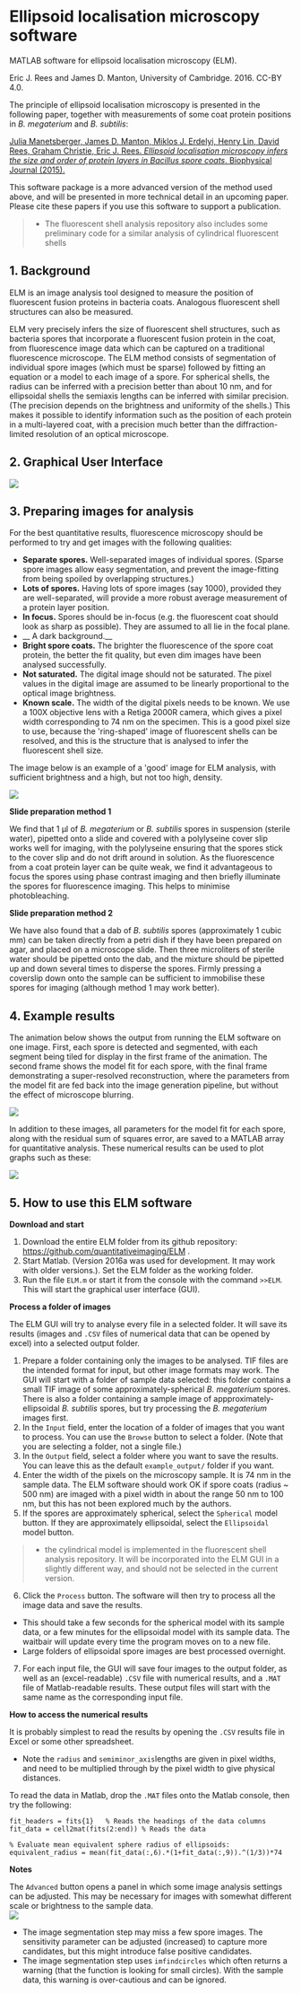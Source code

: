 # Ellipsoid localisation microscopy software

MATLAB software for ellipsoid localisation microscopy (ELM).

Eric J. Rees and James D. Manton, University of Cambridge. 2016. CC-BY 4.0.

The principle of ellipsoid localisation microscopy is presented in the following paper, together with measurements of some coat protein positions in *B. megaterium* and *B. subtilis*:

[Julia Manetsberger, James D. Manton, Miklos J. Erdelyi, Henry Lin, David Rees, Graham Christie, Eric J. Rees. _Ellipsoid localisation microscopy infers the size and order of protein layers in Bacillus spore coats_. Biophysical Journal (2015).](http://dx.doi.org/10.1016/j.bpj.2015.09.023)

This software package is a more advanced version of the method used above, and will be presented in more technical detail in an upcoming paper. Please cite these papers if you use this software to support a publication.

>- The fluorescent shell analysis repository also includes some preliminary code for a similar analysis of cylindrical fluorescent shells

## 1. Background
ELM is an image analysis tool designed to measure the position of fluorescent fusion proteins in bacteria coats. Analogous fluorescent shell structures can also be measured.

ELM very precisely infers the size of fluorescent shell structures, such as bacteria spores that incorporate a fluorescent fusion protein in the coat, from fluorescence image data which can be captured on a traditional fluorescence microscope. The ELM  method consists of segmentation of individual spore images (which must be sparse) followed by fitting an equation or a model to each image of a spore. For spherical shells, the radius can be inferred with a precision better than about 10 nm, and for ellipsoidal shells the semiaxis lengths can be inferred with similar precision. (The precision depends on the brightness and uniformity of the shells.) This makes it possible to identify information such as the position of each protein in a multi-layered coat, with a precision much better than the diffraction-limited resolution of an optical microscope.



## 2. Graphical User Interface
![](doc/ELM_gui.png)

## 3. Preparing images for analysis
For the best quantitative results, fluorescence microscopy should be performed to try and get images with the following qualities:
* __Separate spores.__ Well-separated images of individual spores. (Sparse spore images allow easy segmentation, and prevent the image-fitting from being spoiled by overlapping structures.)
* __Lots of spores.__ Having lots of spore images (say 1000), provided they are well-separated, will provide a more robust average measurement of a protein layer position.
* __In focus.__ Spores should be in-focus (e.g. the fluorescent coat should look as sharp as possible). They are assumed to all lie in the focal plane.
* __ A dark background.__
* __Bright spore coats.__ The brighter the fluorescence of the spore coat protein, the better the fit quality, but even dim images have been analysed successfully.
* __Not saturated.__ The digital image should not be saturated. The pixel values in the digital image are assumed to be linearly proportional to the optical image brightness.
* __Known scale.__ The width of the digital pixels needs to be known. We use a 100X objective lens with a Retiga 2000R camera, which gives a pixel width corresponding to 74 nm on the specimen. This is a good pixel size to use, because the 'ring-shaped' image of fluorescent shells can be resolved, and this is the structure that is analysed to infer the fluorescent shell size.

The image below is an example of a 'good' image for ELM analysis, with sufficient brightness and a high, but not too high, density.

![](doc/good_image.png)

**Slide preparation method 1**

We find that 1 µl of *B. megaterium* or *B. subtilis* spores in suspension (sterile water), pipetted onto a slide and covered with a polylyseine cover slip works well for imaging, with the polylyseine ensuring that the spores stick to the cover slip and do not drift around in solution.
As the fluorescence from a coat protein layer can be quite weak, we find it advantageous to focus the spores using phase contrast imaging and then briefly illuminate the spores for fluorescence imaging. This helps to minimise photobleaching.

**Slide preparation method 2**

We have also found that a dab of *B. subtilis* spores (approximately 1 cubic mm) can be taken directly from a petri dish if they have been prepared on agar, and placed on a microscope slide. Then three microliters of sterile water should be pipetted onto the dab, and the mixture should be pipetted up and down several times to disperse the spores. Firmly pressing a coverslip down onto the sample can be sufficient to immobilise these spores for imaging (although method 1 may work better).

## 4. Example results

The animation below shows the output from running the ELM software on one image.
First, each spore is detected and segmented, with each segment being tiled for display in the first frame of the animation.
The second frame shows the model fit for each spore, with the final frame demonstrating a super-resolved reconstruction, where the parameters from the model fit are fed back into the image generation pipeline, but without the effect of microscope blurring.

![](doc/ELM_demo.gif)

In addition to these images, all parameters for the model fit for each spore, along with the residual sum of squares error, are saved to a MATLAB array for quantitative analysis. These numerical results can be used to plot graphs such as these:

![](doc/quantitation.png)

## 5. How to use this ELM software
__Download and start__
 1. Download the entire ELM folder from its github repository: https://github.com/quantitativeimaging/ELM .
 2. Start Matlab. (Version 2016a was used for development. It may work with older versions.). Set the ELM folder as the working folder.
 3. Run the file ```ELM.m``` or start it from the console with the command ```>>ELM```. This will start the graphical user interface (GUI).

__Process a folder of images__

The ELM GUI will try to analyse every file in a selected folder. It will save its results (images and ```.CSV``` files of numerical data that can be opened by excel) into a selected output folder.

 1. Prepare a folder containing only the images to be analysed. TIF files are the intended format for input, but other image formats may work. The GUI will start with a folder of sample data selected: this folder contains a small TIF image of some approximately-spherical _B. megaterium_ spores. There is also a folder containing a sample image of appproximately-ellipsoidal _B. subtilis_ spores, but try processing the _B. megaterium_ images first.
 2. In the ```Input``` field, enter the location of a folder of images that you want to process. You can use the ```Browse``` button to select a folder. (Note that you are selecting a folder, not a single file.)
 3. In the ```Output``` field, select a folder where you want to save the results. You can leave this as the default ```example_output/``` folder if you want.
 4. Enter the width of the pixels on the microscopy sample. It is 74 nm in the sample data. The ELM software should work OK if spore coats (radius ~ 500 nm) are imaged with a pixel width in about the range 50 nm to 100 nm, but this has not been explored much by the authors.
 5. If the spores are approximately spherical, select the ```Spherical``` model button. If they are approximately ellipsoidal, select the ```Ellipsoidal``` model button.
 >- the cylindrical model is implemented in the fluorescent shell analysis repository. It will be incorporated into the ELM GUI in a slightly different way, and should not be selected in the current version.

 6. Click the ```Process``` button. The software will then try to process all the image data and save the results.
  * This should take a few seconds for the spherical model with its sample data, or a few minutes for the ellipsoidal model with its sample data. The waitbair will update every time the program moves on to a new file.
  * Large folders of ellipsoidal spore images are best processed overnight.

 7. For each input file, the GUI will save four images to the output folder, as well as an (excel-readable) ```.CSV``` file with numerical results, and a ```.MAT``` file of Matlab-readable results. These output files will start with the same name as the corresponding input file.

__How to access the numerical results__

It is probably simplest to read the results by opening the ```.CSV``` results file in Excel or some other spreadsheet.

* Note the ```radius``` and ```semiminor_axis```lengths are given in pixel widths, and need to be multiplied through by the pixel width to give physical distances.


To read the data in Matlab, drop the ```.MAT``` files onto the Matlab console, then try the following:

    fit_headers = fits{1}   % Reads the headings of the data columns
    fit_data = cell2mat(fits(2:end)) % Reads the data

    % Evaluate mean equivalent sphere radius of ellipsoids:
    equivalent_radius = mean(fit_data(:,6).*(1+fit_data(:,9)).^(1/3))*74


__Notes__

The ```Advanced``` button opens a panel in which some image analysis settings can be adjusted. This may be necessary for images with somewhat different scale or brightness to the sample data.  
![](doc/ELM_gui_advanced.png)

* The image segmentation step may miss a few spore images. The sensitivity parameter can be adjusted (increased) to capture more candidates, but this might introduce false positive candidates.
* The image segmentation step uses ```imfindcircles``` which often returns a warning (that the function is looking for small circles). With the sample data, this warning is over-cautious and can be ignored.
